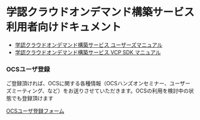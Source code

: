 # 学認クラウドオンデマンド構築サービス 利用者向けドキュメント

* [学認クラウドオンデマンド構築サービス ユーザーズマニュアル](usermanual)
* [学認クラウドオンデマンド構築サービス VCP SDK マニュアル](VCPSDK-doc)



 

### OCSユーザ登録

ご登録頂ければ、OCSに関する各種情報（OCSハンズオンセミナー、ユーザーズミーティング、など）をお送りさせていただきます。OCSの利用を検討中の状態でも登録頂けます

[OCSユーザ登録フォーム](https://reg.nii.ac.jp/m/ocs_user_registration)
